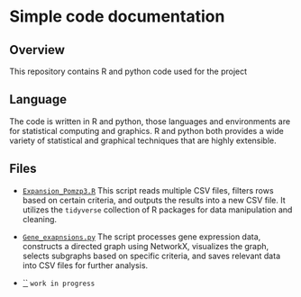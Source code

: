 # Simple code documentation

## Overview
This repository contains R and python code used for the project 

## Language
The code is written in R and python, those languages and environments are for statistical computing and graphics. R and python both provides a wide variety of statistical and graphical techniques that are highly extensible.

## Files

- [`Expansion_Pomzp3.R`](Expansion_Pomzp3.R) This script reads multiple CSV files, filters rows based on certain criteria, and outputs the results into a new CSV file. It utilizes the `tidyverse` collection of R packages for data manipulation and cleaning.

- [`Gene_exapnsions.py`](Gene_exapnsions.py) The script processes gene expression data, constructs a directed graph using NetworkX, visualizes the graph, selects subgraphs based on specific criteria, and saves relevant data into CSV files for further analysis.

- [``]() `work in progress`
